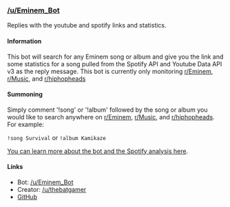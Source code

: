 ### [/u/Eminem_Bot](https://www.reddit.com/user/Eminem_Bot)

Replies with the youtube and spotify links and statistics.

#### Information

This bot will search for any Eminem song or album and give you the link and some statistics for a song pulled from the Spotify API and Youtube Data API v3 as the reply message. This bot is currently only monitoring [r/Eminem](https://www.reddit.com/r/eminem), [r/Music](https://www.reddit.com/r/music/), and [r/hiphopheads](https://www.reddit.com/r/hiphopheads/)

#### Summoning

Simply comment '!song' or '!album' followed by the song or album you would like to search anywhere on [r/Eminem](https://www.reddit.com/r/eminem), [r/Music](https://www.reddit.com/r/music/), and [r/hiphopheads](https://www.reddit.com/r/hiphopheads/). For example:

```!song Survival``` or ```!album Kamikaze```

[You can learn more about the bot and the Spotify analysis here](https://www.reddit.com/user/Eminem_Bot/comments/p0t572/what_it_all_means/).


#### Links
- Bot: [/u/Eminem_Bot](https://www.reddit.com/user/Eminem_Bot)
- Creator: [/u/thebatgamer](https://www.reddit.com/user/thebatgamer/)
- [GitHub](https://github.com/thebadcoder96/Eminem_Reddit_BOT)

